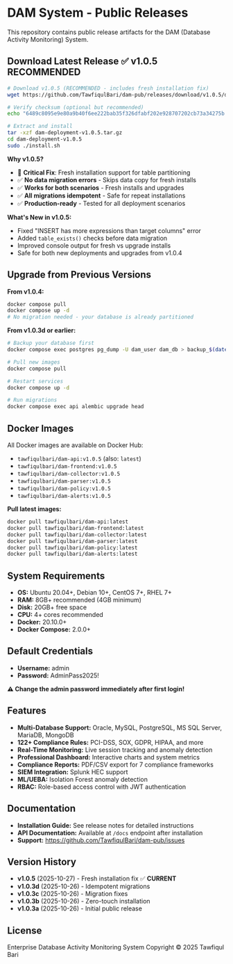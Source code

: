 # DAM System - Public Releases

This repository contains public release artifacts for the DAM (Database Activity Monitoring) System.

## Download Latest Release ✅ **v1.0.5 RECOMMENDED**

```bash
# Download v1.0.5 (RECOMMENDED - includes fresh installation fix)
wget https://github.com/TawfiqulBari/dam-pub/releases/download/v1.0.5/dam-deployment-v1.0.5.tar.gz

# Verify checksum (optional but recommended)
echo "6489c8095e9e80a9b40f6ee222bab35f326dfabf202e928707202cb73a34275b  dam-deployment-v1.0.5.tar.gz" | sha256sum -c

# Extract and install
tar -xzf dam-deployment-v1.0.5.tar.gz
cd dam-deployment-v1.0.5
sudo ./install.sh
```

**Why v1.0.5?**
- 🔧 **Critical Fix**: Fresh installation support for table partitioning
- ✅ **No data migration errors** - Skips data copy for fresh installs
- ✅ **Works for both scenarios** - Fresh installs and upgrades
- ✅ **All migrations idempotent** - Safe for repeat installations
- ✅ **Production-ready** - Tested for all deployment scenarios

**What's New in v1.0.5:**
- Fixed "INSERT has more expressions than target columns" error
- Added `table_exists()` checks before data migration
- Improved console output for fresh vs upgrade installs
- Safe for both new deployments and upgrades from v1.0.4

## Upgrade from Previous Versions

**From v1.0.4:**
```bash
docker compose pull
docker compose up -d
# No migration needed - your database is already partitioned
```

**From v1.0.3d or earlier:**
```bash
# Backup your database first
docker compose exec postgres pg_dump -U dam_user dam_db > backup_$(date +%Y%m%d).sql

# Pull new images
docker compose pull

# Restart services
docker compose up -d

# Run migrations
docker compose exec api alembic upgrade head
```

## Docker Images

All Docker images are available on Docker Hub:
- `tawfiqulbari/dam-api:v1.0.5` (also: `latest`)
- `tawfiqulbari/dam-frontend:v1.0.5`
- `tawfiqulbari/dam-collector:v1.0.5`
- `tawfiqulbari/dam-parser:v1.0.5`
- `tawfiqulbari/dam-policy:v1.0.5`
- `tawfiqulbari/dam-alerts:v1.0.5`

**Pull latest images:**
```bash
docker pull tawfiqulbari/dam-api:latest
docker pull tawfiqulbari/dam-frontend:latest
docker pull tawfiqulbari/dam-collector:latest
docker pull tawfiqulbari/dam-parser:latest
docker pull tawfiqulbari/dam-policy:latest
docker pull tawfiqulbari/dam-alerts:latest
```

## System Requirements

- **OS:** Ubuntu 20.04+, Debian 10+, CentOS 7+, RHEL 7+
- **RAM:** 8GB+ recommended (4GB minimum)
- **Disk:** 20GB+ free space
- **CPU:** 4+ cores recommended
- **Docker:** 20.10.0+
- **Docker Compose:** 2.0.0+

## Default Credentials

- **Username:** admin
- **Password:** AdminPass2025!

**⚠️ Change the admin password immediately after first login!**

## Features

- **Multi-Database Support:** Oracle, MySQL, PostgreSQL, MS SQL Server, MariaDB, MongoDB
- **122+ Compliance Rules:** PCI-DSS, SOX, GDPR, HIPAA, and more
- **Real-Time Monitoring:** Live session tracking and anomaly detection
- **Professional Dashboard:** Interactive charts and system metrics
- **Compliance Reports:** PDF/CSV export for 7 compliance frameworks
- **SIEM Integration:** Splunk HEC support
- **ML/UEBA:** Isolation Forest anomaly detection
- **RBAC:** Role-based access control with JWT authentication

## Documentation

- **Installation Guide:** See release notes for detailed instructions
- **API Documentation:** Available at `/docs` endpoint after installation
- **Support:** https://github.com/TawfiqulBari/dam-pub/issues

## Version History

- **v1.0.5** (2025-10-27) - Fresh installation fix ✅ **CURRENT**
- **v1.0.3d** (2025-10-26) - Idempotent migrations
- **v1.0.3c** (2025-10-26) - Migration fixes
- **v1.0.3b** (2025-10-26) - Zero-touch installation
- **v1.0.3a** (2025-10-26) - Initial public release

## License

Enterprise Database Activity Monitoring System
Copyright © 2025 Tawfiqul Bari
